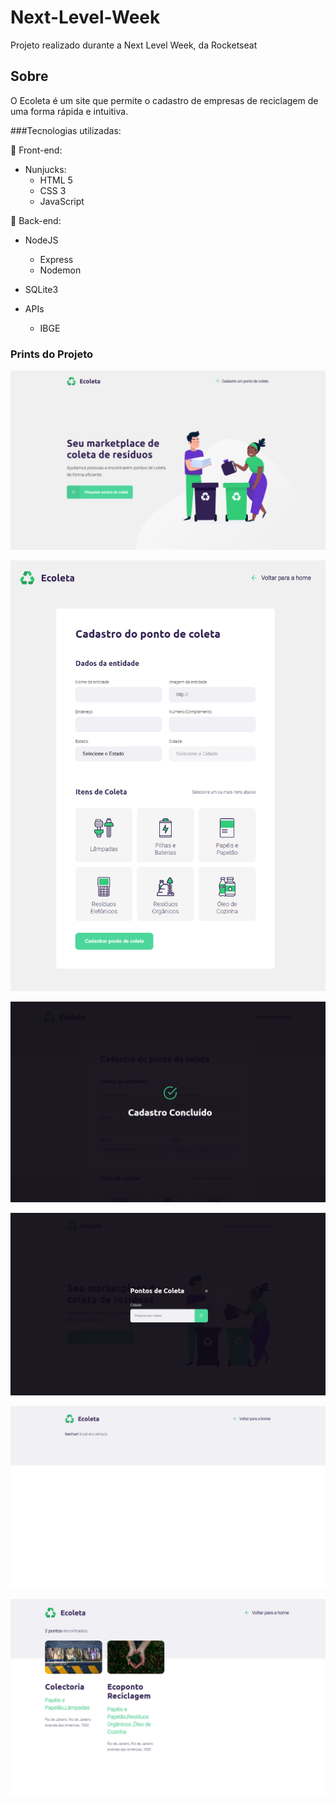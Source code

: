 # Next-Level-Week
 Projeto realizado durante a Next Level Week, da Rocketseat
 
 ## Sobre
 
 O Ecoleta é um site que permite o cadastro de empresas de reciclagem de uma forma rápida e intuitiva.
 
 ###Tecnologias utilizadas:  

:space_invader: Front-end:        
* Nunjucks:  
  - HTML 5     
  - CSS 3     
  - JavaScript     
  
:space_invader: Back-end:  
* NodeJS
  - Express  
  - Nodemon 

* SQLite3  
* APIs   
  - IBGE   
 
 
 ### Prints do Projeto
 
![Página Inicial](./readme-images/ecoleta.png)

![Página Inicial](./readme-images/pontoDeColeta.png)

![Página Inicial](./readme-images/cadConcluido.png)

![Página Inicial](./readme-images/Busca.png)

![Página Inicial](./readme-images/nenhumLocal.png)

![Página Inicial](./readme-images/resultadoBusca.png)
